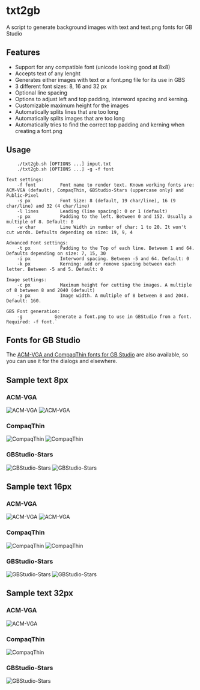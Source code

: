 # txt2gb
A script to generate background images with text and text.png fonts for GB Studio

## Features
* Support for any compatible font (unicode looking good at 8x8)
* Accepts text of any lenght
* Generates either images with text or a font.png file for its use in GBS
* 3 different font sizes: 8, 16 and 32 px
* Optional line spacing
* Options to adjust left and top padding, interword spacing and kerning.
* Customizable maximum height for the images
* Automatically splits lines that are too long
* Automatically splits images that are too long
* Automatically tries to find the correct top padding and kerning when creating a font.png

## Usage

        ./txt2gb.sh [OPTIONS ...] input.txt
        ./txt2gb.sh [OPTIONS ...] -g -f font
    
    Text settings: 
        -f font         Font name to render text. Known working fonts are: ACM-VGA (default), CompaqThin, GBStudio-Stars (uppercase only) and Public-Pixel
        -s px           Font Size: 8 (default, 19 char/line), 16 (9 char/line) and 32 (4 char/line)
        -l lines        Leading (line spacing): 0 or 1 (default)
        -p px           Padding to the left. Between 0 and 152. Usually a multiple of 8. Default: 8
        -w char         Line Width in number of char: 1 to 20. It won't cut words. Defaults depending on size: 19, 9, 4

    Advanced Font settings:
        -t px           Padding to the Top of each line. Between 1 and 64. Defaults depending on size: 7, 15, 30
        -i px           Interword spacing. Between -5 and 64. Default: 0
        -k px           Kerning: add or remove spacing between each letter. Between -5 and 5. Default: 0

    Image settings:
        -c px           Maximum height for cutting the images. A multiple of 8 between 8 and 2040 (default)   
        -a px           Image width. A multiple of 8 between 8 and 2040. Default: 160.

    GBS Font generation:
        -g            Generate a font.png to use in GBStudio from a font. Required: -f font.`


## Fonts for GB Studio
The [ACM-VGA and CompaqThin fonts for GB Studio](https://github.com/kresp0/compaqthin-and-acm-vga-fonts) are also available, so you can use it for the dialogs and elsewhere.

## Sample text 8px

### ACM-VGA
![ACM-VGA](/samples/ACM-VGA-s8-l1.png)
![ACM-VGA](/samples/ACM-VGA-s8-l0.png)

### CompaqThin
![CompaqThin](/samples/CompaqThin-s8-l1.png)
![CompaqThin](/samples/CompaqThin-s8-l0.png)

### GBStudio-Stars
![GBStudio-Stars](/samples/GBStudio-Stars-s8-l1.png)
![GBStudio-Stars](/samples/GBStudio-Stars-s8-l0.png)


## Sample text 16px

### ACM-VGA
![ACM-VGA](/samples/ACM-VGA-s16-l1.png)
![ACM-VGA](/samples/ACM-VGA-s16-l0.png)

### CompaqThin
![CompaqThin](/samples/CompaqThin-s16-l1.png)
![CompaqThin](/samples/CompaqThin-s16-l0.png)

### GBStudio-Stars
![GBStudio-Stars](/samples/GBStudio-Stars-s16-l1.png)
![GBStudio-Stars](/samples/GBStudio-Stars-s16-l0.png)


## Sample text 32px

### ACM-VGA
![ACM-VGA](/samples/ACM-VGA-s32-l0.png)

### CompaqThin
![CompaqThin](/samples/CompaqThin-s32-l0.png)

### GBStudio-Stars
![GBStudio-Stars](/samples/GBStudio-Stars-s32-l0.png)

